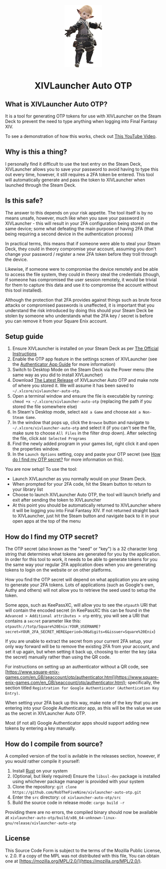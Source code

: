 <div align="center">
    <img src=".github/lalafell.png" />
    <h1>XIVLauncher Auto OTP</h1>
</div>

## What is XIVLauncher Auto OTP?
It is a tool for generating OTP tokens for use with XIVLauncher on the Steam Deck to prevent the need to type anything when logging into Final Fantasy XIV.

To see a demonstration of how this works, check out [This YouTube Video](https://www.youtube.com/watch?v=-JH7yQgBsx0).

## Why is this a thing?
I personally find it difficult to use the text entry on the Steam Deck, XIVLauncher allows you to save your password to avoid having to type this out every time, however, it still requires a 2FA token be entered. This tool will automatically generate and pass the token to XIVLauncher when launched through the Steam Deck.

## Is this safe?
The answer to this depends on your risk appetite. The tool itself is by no means unsafe, however, much like when you save your password in XIVLauncher - this will result in your 2FA configuration being stored on the same device; some what defeating the main purpose of having 2FA (that being requiring a second device in the authentication process)

In practical terms, this means that if someone were able to steal your Steam Deck, they could in theory compromise your account, assuming you don't change your password / register a new 2FA token before they troll through the device.

Likewise, if someone were to compromise the device remotely and be able to access the file system, they could in theory steal the credentials (though, if someone has compromised the user session remotely, it would be trivial for them to capture this data and use it to compromise the account without this tool installed).

Although the protection that 2FA provides against things such as brute force attacks or compromised passwords is unaffected, it is important that you understand the risk introduced by doing this should your Steam Deck be stolen by someone who understands what the 2FA key / secret is before you can remove it from your Square Enix account.

## Setup guide
1. Ensure XIVLauncher is installed on your Steam Deck as per [The Official Instructions](https://goatcorp.github.io/faq/steamdeck.html)
2. Enable the OTP app feature in the settings screen of XIVLauncher (see the [Authenticator App Guide](https://goatcorp.github.io/faq/mobile_otp#enabling-the-otp-app-feature-in-xivlauncher) for more information)
3. Switch to Desktop Mode on the Steam Deck via the Power menu (the same way as you did to install XIVLauncher)
4. Download [The Latest Release](https://github.com/RobTheFiveNine/xivlauncher-auto-otp/releases/latest) of XIVLauncher Auto OTP and make note of where you stored it. We will assume it has been saved to `~/.xlcore/xivlauncher-auto-otp`.
5. Open a terminal window and ensure the file is executable by running: `chmod +x ~/.xlcore/xivlauncher-auto-otp` (replacing the path if you stored the file somewhere else)
6. In Steam's Desktop mode, select `Add a Game` and choose `Add a Non-Steam Game`.
7. In the window that pops up, click the `Browse` button and navigate to `~/.xlcore/xivlauncher-auto-otp` and select it (if you can't see the file, make sure to choose `All Files` in the filter drop down). After selecting the file, click `Add Selected Programs`
8. Find the newly added program in your games list, right click it and open the properties window.
9. In the `Launch Options` setting, copy and paste your OTP secret (see [How do I find my OTP secret?](#how-do-i-find-my-otp-secret) for more information on this).

You are now setup! To use the tool:

 - Launch XIVLauncher as you normally would on your Steam Deck.
 - When prompted for your 2FA code, hit the Steam button to return to your library list
 - Choose to launch XIVLauncher Auto OTP, the tool will launch briefly and exit after sending the token to XIVLauncher
 - At this point you should be automatically returned to XIVLauncher where it will be logging you into Final Fantasy XIV. If not returned straight back to XIVLauncher, just hit the Steam button and navigate back to it in your open apps at the top of the menu


## How do I find my OTP secret?
The OTP secret (also known as the "seed" or "key") is a 32 character long string that determines what tokens are generated for you by the application. In order for this tool to work, it needs to be able to generate tokens for you the same way your regular 2FA application does when you are generating tokens to login on the website or on other platforms.

How you find the OTP secret will depend on what application you are using to generate your 2FA tokens. Lots of applications (such as Google's own, Authy and others) will not allow you to retrieve the seed used to setup the token.

Some apps, such as KeePassXC, will allow you to see the `otpauth` URI that will contain the encoded secret (in KeePassXC this can be found in the `Advanced > Additional attributes > otp` entry, you will see a URI that contains a `secret` parameter like this: `otpauth://totp/Square%20Enix:YOUR_USERNAME?secret=YOUR_2FA_SECRET_HERE&period=30&digits=6&issuer=Square%20Enix`)

If you are unable to extract the secret from your current 2FA setup, your only way forward will be to remove the existing 2FA from your account, and set it up again, but when setting it back up, choosing to enter the key (aka the secret) manually rather than using the QR code.

For instructions on setting up an authenticator without a QR code, see [https://www.square-enix-games.com/en_GB/seaccount/otp/authenticator.html](https://www.square-enix-games.com/en_GB/seaccount/otp/authenticator.html); specifically, the section titled `Registration for Google Authenticator (Authentication Key Entry)`.

When setting your 2FA back up this way, make note of the key that you are entering into your Google Authenticator app, as this will be the value we use as the secret in XIVLauncher Auto OTP.

Most (if not all) Google Authenticator apps should support adding new tokens by entering a key manually.

## How do I compile from source?
A compiled version of the tool is avilable in the releases section, however, if you would rather compile it yourself:

1. Install [Rust](https://www.rust-lang.org/) on your system
2. (Optional, but likely required) Ensure the `libssl-dev` package is installed using whichever package manager is provided with your system
3. Clone the repository: `git clone https://github.com/RobTheFiveNine/xivlauncher-auto-otp.git`
4. Enter the `src` directory: `cd xivlauncher-auto-otp/src`
5. Build the source code in release mode: `cargo build -r`

Providing there are no errors, the compiled binary should now be available at `xivlauncher-auto-otp/build/x86_64-unknown-linux-gnu/release/xivlauncher-auto-otp`

## License
This Source Code Form is subject to the terms of the Mozilla Public License, v. 2.0. If a copy of the MPL was not distributed with this file, You can obtain one at [https://mozilla.org/MPL/2.0/](https://mozilla.org/MPL/2.0/).
